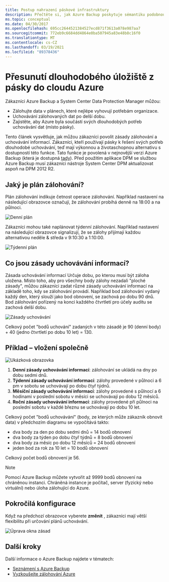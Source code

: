 ```yaml
---
title: Postup nahrazení páskové infrastruktury
description: Přečtěte si, jak Azure Backup poskytuje sémantiku podobnou pásce, která vám umožní zálohovat a obnovovat data v Azure.
ms.topic: conceptual
ms.date: 04/30/2017
ms.openlocfilehash: 695cc2644521384527ecd871f3613a078e987aa7
ms.sourcegitcommit: 772eb9c6684dd4864e0ba507945a83e48b8c16f0
ms.translationtype: MT
ms.contentlocale: cs-CZ
ms.lasthandoff: 03/19/2021
ms.locfileid: "89378436"
---
```

# <a name="move-your-long-term-storage-from-tape-to-the-azure-cloud"></a>Přesunutí dlouhodobého úložiště z pásky do cloudu Azure

Zákazníci Azure Backup a System Center Data Protection Manager můžou:

* Zálohujte data v plánech, které nejlépe vyhovují potřebám organizace.
* Uchovávání zálohovaných dat po delší dobu.
* Zajistěte, aby Azure byla součástí svých dlouhodobých potřeb uchovávání dat (místo pásky).

Tento článek vysvětluje, jak můžou zákazníci povolit zásady zálohování a uchovávání informací. Zákazníci, kteří používají pásky k řešení svých potřeb dlouhodobé uchovávání, teď mají výkonnou a životaschopnou alternativu s dostupností této funkce. Tato funkce je povolená v nejnovější verzi Azure Backup (která je dostupná [tady](https://aka.ms/azurebackup_agent)). Před použitím aplikace DPM se službou Azure Backup musí zákazníci nástroje System Center DPM aktualizovat aspoň na DPM 2012 R2.

## <a name="what-is-the-backup-schedule"></a>Jaký je plán zálohování?

Plán zálohování indikuje četnost operace zálohování. Například nastavení na následující obrazovce označují, že zálohování probíhá denně na 18:00 a na půlnoci.

![Denní plán](./media/backup-azure-backup-cloud-as-tape/dailybackupschedule.png)

Zákazníci mohou také naplánovat týdenní zálohování. Například nastavení na následující obrazovce signalizují, že se zálohy přijímají každou alternativou neděle & středa v 9:10:30 a 1:10:00.

![Týdenní plán](./media/backup-azure-backup-cloud-as-tape/weeklybackupschedule.png)

## <a name="what-is-the-retention-policy"></a>Co jsou zásady uchovávání informací?

Zásada uchovávání informací Určuje dobu, po kterou musí být záloha uložena. Místo toho, aby pro všechny body zálohy nezadali "ploché zásady", můžou zákazníci zadat různé zásady uchovávání informací na základě toho, kdy se zálohování provádí. Například bod zálohování vydaný každý den, který slouží jako bod obnovení, se zachová po dobu 90 dnů. Bod zálohování pořízený na konci každého čtvrtletí pro účely auditu se zachová delší dobu.

![Zásady uchovávání](./media/backup-azure-backup-cloud-as-tape/retentionpolicy.png)

Celkový počet "bodů uchování" zadaných v této zásadě je 90 (denní body) + 40 (jedno čtvrtletí po dobu 10 let) = 130.

## <a name="example--putting-both-together"></a>Příklad – vložení společně

![Ukázková obrazovka](./media/backup-azure-backup-cloud-as-tape/samplescreen.png)

1. **Denní zásady uchovávání informací**: zálohování se ukládá na dny po dobu sedmi dnů.
2. **Týdenní zásady uchovávání informací**: zálohy provedené v půlnoci a 6 pm v sobotu se uchovávají po dobu čtyř týdnů.
3. **Měsíční zásady uchovávání informací**: zálohy provedené s půlnocí a 6 hodinami v poslední sobotu v měsíci se uchovávají po dobu 12 měsíců.
4. **Roční zásady uchovávání informací**: zálohy provedené při půlnoci na poslední sobotu v každé březnu se uchovávají po dobu 10 let.

Celkový počet "bodů uchovávání" (body, ze kterých může zákazník obnovit data) v předchozím diagramu se vypočítává takto:

* dva body za den po dobu sedmi dnů = 14 bodů obnovení
* dva body za týden po dobu čtyř týdnů = 8 bodů obnovení
* dva body za měsíc po dobu 12 měsíců = 24 bodů obnovení
* jeden bod za rok za 10 let = 10 bodů obnovení

Celkový počet bodů obnovení je 56.

> [!NOTE]
> Pomocí Azure Backup můžete vytvořit až 9999 bodů obnovení na chráněnou instanci. Chráněná instance je počítač, server (fyzický nebo virtuální) nebo úloha zálohující do Azure.
>

## <a name="advanced-configuration"></a>Pokročilá konfigurace

Když na předchozí obrazovce vyberete **změnit** , zákazníci mají větší flexibilitu při určování plánů uchovávání.

![Úprava okna zásad](./media/backup-azure-backup-cloud-as-tape/modify.png)

## <a name="next-steps"></a>Další kroky

Další informace o Azure Backup najdete v tématech:

* [Seznámení s Azure Backup](./backup-overview.md)
* [Vyzkoušejte zálohování Azure](./backup-windows-with-mars-agent.md)
